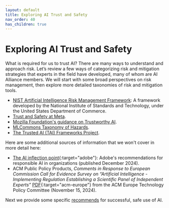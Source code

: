 ```yaml
---
layout: default
title: Exploring AI Trust and Safety
nav_order: 40
has_children: true
---
```


# Exploring AI Trust and Safety

What is required for us to trust AI? There are many ways to understand and approach risk. Let’s review a few ways of categorizing risk and mitigation strategies that experts in the field have developed, many of whom are AI Alliance members. We will start with some broad perspectives on risk management, then explore more detailed taxonomies of risk and mitigation tools.

* [NIST Artificial Intelligence Risk Management Framework]({{site.baseurl}}/exploring/nist-risk-framework): A framework developed by the National Institute of Standards and Technology, under the United States Department of Commerce.
* [Trust and Safety at Meta]({{site.baseurl}}/exploring/meta-trust-safety).
* [Mozilla Foundation's guidance on Trustworthy AI]({{site.baseurl}}/exploring/mozilla-trustworthy-ai).
* [MLCommons Taxonomy of Hazards]({{site.baseurl}}/exploring/mlcommons-taxonomy-hazards).
* [The Trusted AI (TAI) Frameworks Project]({{site.baseurl}}/exploring/tai-frameworks).

Here are some additional sources of information that we won't cover in more detail here:

* [The AI inflection point](https://www.adobe.com/acrobat/business/reports/sdk/ai-inflection-point.html){:target="adobe"}: Adobe's recommendations for responsible AI in organizations (published December 2024).
* ACM Public Policy Products, _Comments in Response to European Commission Call for Evidence Survey on “Artificial Intelligence - Implementing Regulation Establishing a Scientific Panel of Independent Experts”_ [PDF](https://www.acm.org/binaries/content/assets/public-policy/acm-europetpc-consultation-2024---general-purpose-ai-code-of-practice.pdf){:target="acm-europe"} from the ACM Europe Technology Policy Committee (November 15, 2024).

Next we provide some specific [recommends]({{site.baseurl}}/safety-recommendations/safety-recommendations) for successful, safe use of AI.